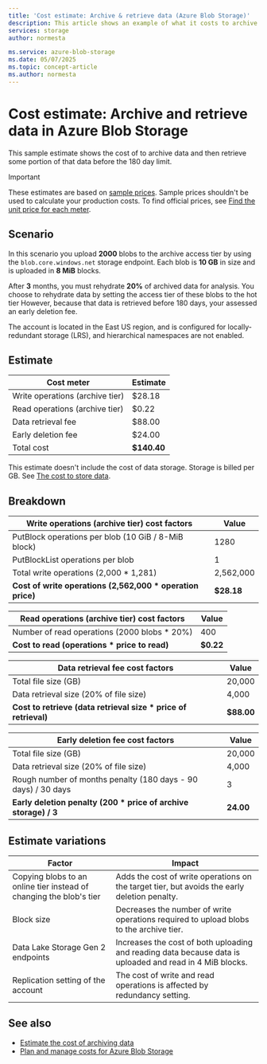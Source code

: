 ```yaml
---
title: 'Cost estimate: Archive & retrieve data (Azure Blob Storage)' 
description: This article shows an example of what it costs to archive and then retrieve data in Azure Blob Storage.
services: storage
author: normesta

ms.service: azure-blob-storage
ms.date: 05/07/2025
ms.topic: concept-article
ms.author: normesta
---
```


# Cost estimate: Archive and retrieve data in Azure Blob Storage 

This sample estimate shows the cost of to archive data and then retrieve some portion of that data before the 180 day limit.

> [!IMPORTANT]
> These estimates are based on [sample prices](blob-storage-estimate-costs.md#sample-prices). Sample prices shouldn't be used to calculate your production costs. To find official prices, see [Find the unit price for each meter](../common/storage-plan-manage-costs.md#find-the-unit-price-for-each-meter).

## Scenario

In this scenario you upload **2000** blobs to the archive access tier by using the `blob.core.windows.net` storage endpoint. Each blob is **10 GB** in size and is uploaded in **8 MiB** blocks. 

After **3** months, you must rehydrate **20%** of archived data for analysis. You choose to rehydrate data by setting the access tier of these blobs to the hot tier However, because that data is retrieved before 180 days, your assessed an early deletion fee. 

The account is located in the East US region, and is configured for locally-redundant storage (LRS), and hierarchical namespaces are not enabled.

## Estimate

| Cost meter                      | Estimate    |
|---------------------------------|-------------|
| Write operations (archive tier) | $28.18      |
| Read operations (archive tier)  | $0.22       |
| Data retrieval fee              | $88.00      |
| Early deletion fee              | $24.00      |
| Total cost                      | **$140.40** |

This estimate doesn't include the cost of data storage. Storage is billed per GB. See [The cost to store data](blob-storage-estimate-costs.md#the-cost-to-store-data).

## Breakdown

| Write operations (archive tier) cost factors               | Value      |
|------------------------------------------------------------|------------|
| PutBlock operations per blob (10 GiB / 8-MiB block)        | 1280       |
| PutBlockList operations per blob                           | 1          |
| Total write operations (2,000 * 1,281)                     | 2,562,000  |
| **Cost of write operations (2,562,000 * operation price)** | **$28.18** |

| Read operations (archive tier) cost factors   | Value     |
|-----------------------------------------------|-----------|
| Number of read operations (2000 blobs * 20%)  | 400       |
| **Cost to read (operations * price to read)** | **$0.22** |

| Data retrieval fee cost factors                                 | Value      |
|-----------------------------------------------------------------|------------|
| Total file size (GB)                                            | 20,000     |
| Data retrieval size (20% of file size)                          | 4,000      |
| **Cost to retrieve (data retrieval size * price of retrieval)** | **$88.00** |

| Early deletion fee cost factors                                 | Value     |
|-----------------------------------------------------------------|-----------|
| Total file size (GB)                                            | 20,000    |
| Data retrieval size (20% of file size)                          | 4,000     |
| Rough number of months penalty (180 days - 90 days) / 30 days   | 3         |
| **Early deletion penalty (200 * price of archive storage) / 3** | **24.00** |

## Estimate variations

| Factor | Impact |
|---|---|
| Copying blobs to an online tier instead of changing the blob's tier | Adds the cost of write operations on the target tier, but avoids the early deletion penalty. |
| Block size    | Decreases the number of write operations required to upload blobs to the archive tier. |
| Data Lake Storage Gen 2 endpoints | Increases the cost of both uploading and reading data because data is uploaded and read in 4 MiB blocks. |
| Replication setting of the account | The cost of write and read operations is affected by redundancy setting. |

## See also

- [Estimate the cost of archiving data](archive-cost-estimation.md)
- [Plan and manage costs for Azure Blob Storage](../common/storage-plan-manage-costs.md)
